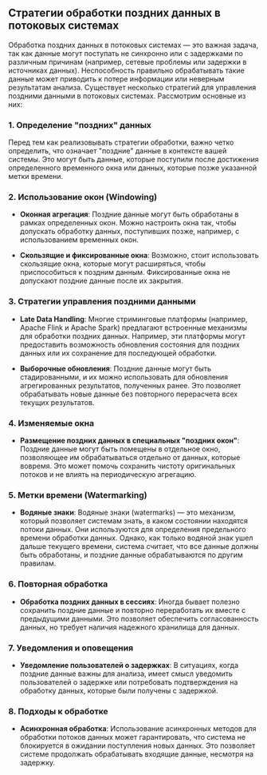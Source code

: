 ## Стратегии обработки поздних данных в потоковых системах

Обработка поздних данных в потоковых системах — это важная задача, так как данные могут поступать не синхронно или с задержками по различным причинам (например, сетевые проблемы или задержки в источниках данных). Неспособность правильно обрабатывать такие данные может приводить к потере информации или неверным результатам анализа. Существует несколько стратегий для управления поздними данными в потоковых системах. Рассмотрим основные из них:

### 1. Определение "поздних" данных
Перед тем как реализовывать стратегии обработки, важно четко определить, что означает "поздние" данные в контексте вашей системы. Это могут быть данные, которые поступили после достижения определенного временного окна или данных, которые позже указанной метки времени.

### 2. Использование окон (Windowing)
- **Оконная агрегация**: Поздние данные могут быть обработаны в рамках определенных окон. Можно настроить окна так, чтобы допускать обработку данных, поступивших позже, например, с использованием временных окон.

- **Скользящие и фиксированные окна**: Возможно, стоит использовать скользящие окна, которые могут расширяться, чтобы приспособиться к поздним данным. Фиксированные окна не допускают поздние данные после их закрытия.

### 3. Стратегии управления поздними данными
- **Late Data Handling**: Многие стриминговые платформы (например, Apache Flink и Apache Spark) предлагают встроенные механизмы для обработки поздних данных. Например, эти платформы могут предоставить возможность обновления состояния для поздних данных или их сохранение для последующей обработки.

- **Выборочные обновления**: Поздние данные могут быть стадированными, и их можно использовать для обновления агрегированных результатов, полученных ранее. Это позволяет обрабатывать новые данные без повторного перерасчета всех текущих результатов.

### 4. Изменяемые окна
- **Размещение поздних данных в специальных "поздних окон"**: Поздние данные могут быть помещены в отдельное окно, позволяющее им обрабатываться отдельно от данных, которые вовремя. Это может помочь сохранить чистоту оригинальных потоков и не влиять на периодическую агрегацию.

### 5. Метки времени (Watermarking)
- **Водяные знаки**: Водяные знаки (watermarks) — это механизм, который позволяет системам знать, в каком состоянии находятся потоки данных. Они используются для определения предельного времени обработки данных. Однако, как только водяной знак ушел дальше текущего времени, система считает, что все данные должны быть обработаны, и поздние данные обрабатываются по другим правилам.

### 6. Повторная обработка
- **Обработка поздних данных в сессиях**: Иногда бывает полезно сохранить поздние данные и повторно переработать их вместе с предыдущими данными. Это позволяет обеспечить согласованность данных, но требует наличия надежного хранилища для данных.

### 7. Уведомления и оповещения
- **Уведомление пользователей о задержках**: В ситуациях, когда поздние данные важны для анализа, имеет смысл уведомить пользователей о задержке или потребовать подтверждения на обработку данных, которые были получены с задержкой.

### 8. Подходы к обработке
- **Асинхронная обработка**: Использование асинхронных методов для обработки потоков данных может гарантировать, что система не блокируется в ожидании поступления новых данных. Это позволяет системе продолжать обрабатывать входящие данные, несмотря на задержку.